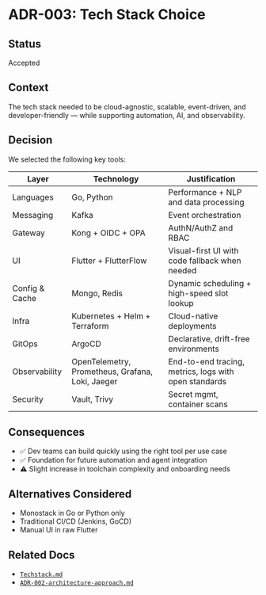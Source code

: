 # ADR-003: Tech Stack Choice

## Status

Accepted

## Context

The tech stack needed to be cloud-agnostic, scalable, event-driven, and developer-friendly — while supporting
automation, AI, and observability.

## Decision

We selected the following key tools:

| Layer          | Technology                                       | Justification                                         |
|----------------|--------------------------------------------------|-------------------------------------------------------|
| Languages      | Go, Python                                       | Performance + NLP and data processing                 |
| Messaging      | Kafka                                            | Event orchestration                                   |
| Gateway        | Kong + OIDC + OPA                                | AuthN/AuthZ and RBAC                                  |
| UI             | Flutter + FlutterFlow                            | Visual-first UI with code fallback when needed        |
| Config & Cache | Mongo, Redis                                     | Dynamic scheduling + high-speed slot lookup           |
| Infra          | Kubernetes + Helm + Terraform                    | Cloud-native deployments                              |
| GitOps         | ArgoCD                                           | Declarative, drift-free environments                  |
| Observability  | OpenTelemetry, Prometheus, Grafana, Loki, Jaeger | End-to-end tracing, metrics, logs with open standards |
| Security       | Vault, Trivy                                     | Secret mgmt, container scans                          |

## Consequences

- ✅ Dev teams can build quickly using the right tool per use case
- ✅ Foundation for future automation and agent integration
- ⚠️ Slight increase in toolchain complexity and onboarding needs

## Alternatives Considered

- Monostack in Go or Python only
- Traditional CI/CD (Jenkins, GoCD)
- Manual UI in raw Flutter

## Related Docs

- [`Techstack.md`](../Techstack.md)
- [`ADR-002-architecture-approach.md`](./ADR-002-architecture-approach.md)
